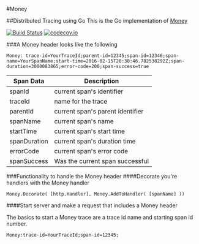 #Money

##Distributed Tracing using Go
This is the Go implementation of [Money](https://github.com/Comcast/money)

[![Build Status](https://travis-ci.org/Comcast/golang-money.svg?branch=master)](https://travis-ci.org/Comcast/golang-money) [![codecov.io](http://codecov.io/github/Comcast/golang-money/coverage.svg?branch=master)](http://codecov.io/github/Comcast/golang-money?branch=master)


###A Money header looks like the following
```
Money: trace-id=YourTraceId;parent-id=12345;span-id=12346;span-name=YourSpanName;start-time=2016-02-15T20:30:46.782538292Z;span-duration=3000083865;error-code=200;span-success=true
```

|Span Data   |Description                     |
|------------|--------------------------------|
|spanId      |current span's identifier       |
|traceId     |name for the trace              |
|parentId    |current span's parent identifier|
|spanName    |current span's name             |
|startTime   |current span's start time       |
|spanDuration|current span's duration time    |
|errorCode   |current span's error code       |
|spanSuccess |Was the current span successful |

###Functionality to handle the Money header
####Decorate you're handlers with the Money handler
```
Money.Decorate( [http.Handler], Money.AddToHandler( [spanName] ))
```

####Start server and make a request that includes a Money header

The basics to start a Money trace are a trace id name and starting span id number.
```
Money:trace-id=YourTraceId;span-id=12345;
```